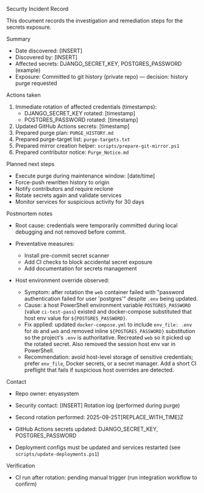 Security Incident Record

This document records the investigation and remediation steps for the secrets exposure.

Summary

- Date discovered: [INSERT]
- Discovered by: [INSERT]
- Affected secrets: DJANGO_SECRET_KEY, POSTGRES_PASSWORD (example)
- Exposure: Committed to git history (private repo) — decision: history purge requested

Actions taken

1. Immediate rotation of affected credentials (timestamps):
   - DJANGO_SECRET_KEY rotated: [timestamp]
   - POSTGRES_PASSWORD rotated: [timestamp]
2. Updated GitHub Actions secrets: [timestamp]
3. Prepared purge plan: `PURGE_HISTORY.md`
4. Prepared purge-target list: `purge-targets.txt`
5. Prepared mirror creation helper: `scripts/prepare-git-mirror.ps1`
6. Prepared contributor notice: `Purge_Notice.md`

Planned next steps

- Execute purge during maintenance window: [date/time]
- Force-push rewritten history to origin
- Notify contributors and require reclone
- Rotate secrets again and validate services
- Monitor services for suspicious activity for 30 days

Postmortem notes

- Root cause: credentials were temporarily committed during local debugging and not removed before commit.
- Preventative measures:
  - Install pre-commit secret scanner
  - Add CI checks to block accidental secret exposure
  - Add documentation for secrets management

- Host environment override observed:
  - Symptom: after rotation the `web` container failed with "password authentication failed for user 'postgres'" despite `.env` being updated.
  - Cause: a host PowerShell environment variable `POSTGRES_PASSWORD` (value `ci-test-pass`) existed and docker-compose substituted that host env value for `${POSTGRES_PASSWORD}`.
  - Fix applied: updated `docker-compose.yml` to include `env_file: .env` for `db` and `web` and removed inline `${POSTGRES_PASSWORD}` substitution so the project's `.env` is authoritative. Recreated `web` so it picked up the rotated secret. Also removed the session host env var in PowerShell.
  - Recommendation: avoid host-level storage of sensitive credentials; prefer `env_file`, Docker secrets, or a secret manager. Add a short CI preflight that fails if suspicious host overrides are detected.

Contact

- Repo owner: enyasystem
- Security contact: [INSERT]
Rotation log (performed during purge)

- Second rotation performed: 2025-09-25T[REPLACE_WITH_TIME]Z
- GitHub Actions secrets updated: DJANGO_SECRET_KEY, POSTGRES_PASSWORD
- Deployment configs must be updated and services restarted (see `scripts/update-deployments.ps1`)

Verification

- CI run after rotation: pending manual trigger (run integration workflow to confirm)
